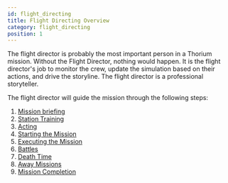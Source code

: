 ```yaml
---
id: flight_directing
title: Flight Directing Overview
category: flight_directing
position: 1
---
```


The flight director is probably the most important person in a Thorium mission.
Without the Flight Director, nothing would happen. It is the flight director's
job to monitor the crew, update the simulation based on their actions, and drive
the storyline. The flight director is a professional storyteller.

The flight director will guide the mission through the following steps:

1.  [Mission briefing](/docs/fd_briefing.html)
2.  [Station Training](/docs/fd_training.html)
3.  [Acting](/docs/fd_acting.html)
4.  [Starting the Mission](/docs/fd_starting_mission.html)
5.  [Executing the Mission](/docs/fd_mission.html)
6.  [Battles](/docs/fd_battles.html)
7.  [Death Time](/docs/fd_death.html)
8.  [Away Missions](/docs/fd_away_missions.html)
9.  [Mission Completion](/docs/fd_mission_complete.html)
